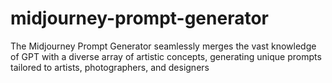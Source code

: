 # midjourney-prompt-generator
The Midjourney Prompt Generator seamlessly merges the vast knowledge of GPT with a diverse array of artistic concepts, generating unique prompts tailored to artists, photographers, and designers
